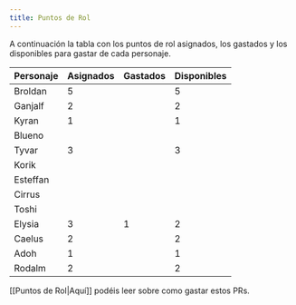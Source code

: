 ```yaml
---
title: Puntos de Rol
---
```

A continuación la tabla con los puntos de rol asignados, los gastados y los disponibles para gastar de cada personaje.

| **Personaje** | **Asignados** | **Gastados** | **Disponibles** |
| ------------- | ------------- | ------------ | --------------- |
| Broldan       | 5             |              | 5               |
| Ganjalf       | 2             |              | 2               |
| Kyran         | 1             |              | 1               |
| Blueno        |               |              |                 |
| Tyvar         | 3             |              | 3               |
| Korik         |               |              |                 |
| Esteffan      |               |              |                 |
| Cirrus        |               |              |                 |
| Toshi         |               |              |                 |
| Elysia        | 3             | 1            | 2               |
| Caelus        | 2             |              | 2               |
| Adoh          | 1             |              | 1               |
| Rodalm        | 2             |              | 2               |

[[Puntos de Rol|Aquí]] podéis leer sobre como gastar estos PRs.